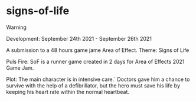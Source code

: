 # signs-of-life
> [!WARNING]  
> Development: September 24th 2021 - September 26th 2021  

A submission to a 48 hours game jame Area of Effect. Theme: Signs of Life

Puls Fire: SoF is a runner game created in 2 days for Area of Effects 2021 Game Jam. 

Plot:
The main character is in intensive care.` Doctors gave him a chance to survive with the help of a defibrillator, but the hero must save his life by keeping his heart rate within the normal heartbeat.